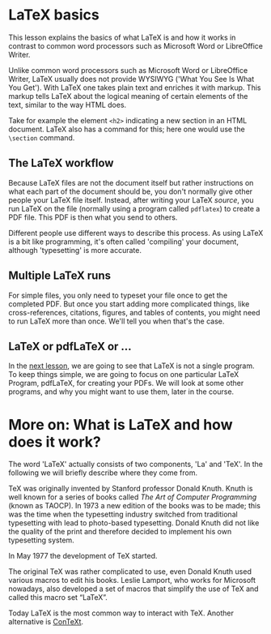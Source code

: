 # LaTeX basics

<span
  class="summary">This lesson explains the basics of what LaTeX is and how it works in contrast to common word processors such as Microsoft Word or LibreOffice Writer.</span>

Unlike common word processors such as Microsoft Word or LibreOffice Writer, LaTeX
usually does not provide WYSIWYG ('What You See Is What You Get'). With LaTeX
one takes plain text and enriches it with markup. This markup tells LaTeX
about the logical meaning of certain elements of the text, similar to the way
HTML does.

Take for example the element `<h2>` indicating a new section in an HTML document.
LaTeX also has a command for this; here one would use the `\section` command.

## The LaTeX workflow

Because LaTeX files are not the document itself but rather instructions
on what each part of the document should be, you don't normally give other
people your LaTeX file itself. Instead, after writing your LaTeX _source_, you
run LaTeX on the file (normally using a program called `pdflatex`) to
create a PDF file. This PDF is then what you send to others.

Different people use different ways to describe this process. As using LaTeX
is a bit like programming, it's often called 'compiling' your document, although
'typesetting' is more accurate.

## Multiple LaTeX runs

For simple files, you only need to typeset your file once to get the completed
PDF. But once you start adding more complicated things, like cross-references,
citations, figures, and tables of contents, you might need to run LaTeX more
than once. We'll tell you when that's the case.

## LaTeX or pdfLaTeX or ...

In the [next lesson](../lesson-02), we are going to see that LaTeX is not a
single program. To keep things simple, we are going to focus on one particular
LaTeX Program, pdfLaTeX, for creating your PDFs. We will look at some other
programs, and why you might want to use them, later in the course.


# More on: What is LaTeX and how does it work?

The word 'LaTeX' actually consists of two components, 'La' and 'TeX'. In the
following we will briefly describe where they come from.

TeX was originally invented by Stanford professor Donald Knuth. Knuth is
well known for a series of books called *The Art of Computer Programming*
(known as TAOCP). In
1973 a new edition of the books was to be made; this was the time when the
typesetting industry switched from traditional typesetting with lead to
photo-based typesetting. Donald Knuth did not like the quality of the print and
therefore decided to implement his own typesetting system.

In May 1977 the development of TeX started.

The original TeX was rather complicated to use, even Donald Knuth used various
macros to edit his books. Leslie Lamport, who works for Microsoft nowadays, also
developed a set of macros that simplify the use of TeX and called this macro
set “LaTeX”.

Today LaTeX is the most common way to interact with TeX. Another alternative is
[ConTeXt](https://www.contextgarden.net/).